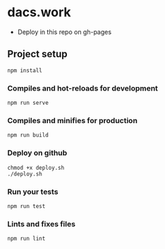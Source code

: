 # dacs.work
* Deploy in this repo on gh-pages

## Project setup
```
npm install
```

### Compiles and hot-reloads for development
```
npm run serve
```

### Compiles and minifies for production
```
npm run build
```

### Deploy on github
```
chmod +x deploy.sh
./deploy.sh
```

### Run your tests
```
npm run test
```

### Lints and fixes files
```
npm run lint
```
